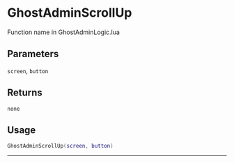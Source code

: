 # GhostAdminScrollUp
Function name in GhostAdminLogic.lua
## Parameters
`screen`, `button`
## Returns
`none`
## Usage
```lua
GhostAdminScrollUp(screen, button)
```
---
